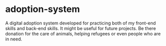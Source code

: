 # adoption-system
A digital adoption system developed for practicing both of my front-end skills and back-end skills. It might be useful for future projects. Be there donation for the care of animals, helping refugees or even people who are in need.
